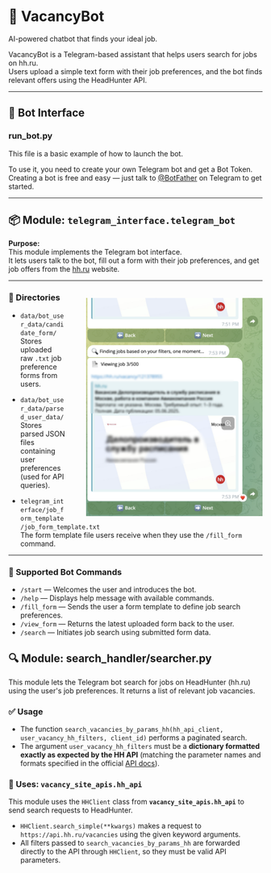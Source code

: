 # 📄 VacancyBot  
AI-powered chatbot that finds your ideal job.

VacancyBot is a Telegram-based assistant that helps users search for jobs on hh.ru.  
Users upload a simple text form with their job preferences, and the bot finds relevant offers using the HeadHunter API.

---

## 🤖 Bot Interface

### **run_bot.py**  

This file is a basic example of how to launch the bot.

To use it, you need to create your own Telegram bot and get a Bot Token.  
Creating a bot is free and easy — just talk to [@BotFather](https://t.me/BotFather) on Telegram to get started.

---

## 📦 Module: `telegram_interface.telegram_bot`

**Purpose:**  
This module implements the Telegram bot interface.  
It lets users talk to the bot, fill out a form with their job preferences, and get job offers from the [hh.ru](https://hh.ru) website.

---

<p>
  <img src="images_for_RM/ex1.png" alt="Example Screenshot"
       width="350"
       style="float: right; margin-top: 20px; margin-bottom: 0px; margin-left: 40px;" />
</p>

### 📁 Directories

- `data/bot_user_data/candidate_form/`  
  Stores uploaded raw `.txt` job preference forms from users.

- `data/bot_user_data/parsed_user_data/`  
  Stores parsed JSON files containing user preferences (used for API queries).

- `telegram_interface/job_form_template/job_form_template.txt`  
  The form template file users receive when they use the `/fill_form` command.

---

<h3>💬 Supported Bot Commands</h3>

<ul>
  <li><code>/start</code> — Welcomes the user and introduces the bot.</li>
  <li><code>/help</code> — Displays help message with available commands.</li>
  <li><code>/fill_form</code> — Sends the user a form template to define job search preferences.</li>
  <li><code>/view_form</code> — Returns the latest uploaded form back to the user.</li>
  <li><code>/search</code> — Initiates job search using submitted form data.</li>
</ul>

## 🔍 Module: search_handler/searcher.py

This module lets the Telegram bot search for jobs on HeadHunter (hh.ru) using the user's job preferences. It returns a list of relevant job vacancies.

### ✅ Usage

- The function `search_vacancies_by_params_hh(hh_api_client, user_vacancy_hh_filters, client_id)` performs a paginated search.
- The argument `user_vacancy_hh_filters` must be a **dictionary formatted exactly as expected by the HH API** (matching the parameter names and formats specified in the official [API docs](https://github.com/hhru/api)).

### 🔗 Uses: **`vacancy_site_apis.hh_api`**

This module uses the `HHClient` class from **`vacancy_site_apis.hh_api`** to send search requests to HeadHunter.

- `HHClient.search_simple(**kwargs)` makes a request to `https://api.hh.ru/vacancies` using the given keyword arguments.
- All filters passed to `search_vacancies_by_params_hh` are forwarded directly to the API through `HHClient`, so they must be valid API parameters.